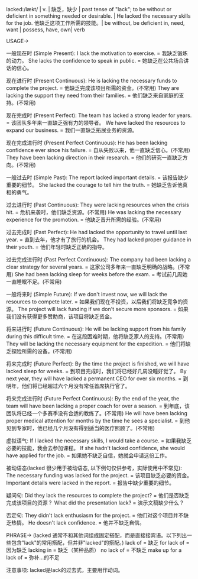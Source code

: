 lacked:/lækt/ | v. | 缺乏，缺少 |  past tense of "lack"; to be without or deficient in something needed or desirable. | He lacked the necessary skills for the job. 他缺乏这项工作所需的技能。|  be without, be deficient in, need, want | possess, have, own| verb

USAGE->

一般现在时 (Simple Present):
I lack the motivation to exercise. = 我缺乏锻炼的动力。
She lacks the confidence to speak in public. = 她缺乏在公共场合讲话的信心。

现在进行时 (Present Continuous):
He is lacking the necessary funds to complete the project. = 他缺乏完成该项目所需的资金。(不常用)
They are lacking the support they need from their families. = 他们缺乏来自家庭的支持。(不常用)

现在完成时 (Present Perfect):
The team has lacked a strong leader for years. = 该团队多年来一直缺乏强有力的领导者。
We have lacked the resources to expand our business. = 我们一直缺乏拓展业务的资源。

现在完成进行时 (Present Perfect Continuous):
He has been lacking confidence ever since his failure.  = 自从失败以来，他一直缺乏信心。(不常用)
They have been lacking direction in their research. =  他们的研究一直缺乏方向。(不常用)

一般过去时 (Simple Past):
The report lacked important details. = 该报告缺少重要的细节。
She lacked the courage to tell him the truth. = 她缺乏告诉他真相的勇气。

过去进行时 (Past Continuous):
They were lacking resources when the crisis hit. = 危机来袭时，他们缺乏资源。(不常用)
He was lacking the necessary experience for the promotion. = 他缺乏晋升所需的经验。(不常用)

过去完成时 (Past Perfect):
He had lacked the opportunity to travel until last year. = 直到去年，他才有了旅行的机会。
They had lacked proper guidance in their youth. = 他们年轻时缺乏正确的指导。

过去完成进行时 (Past Perfect Continuous):
The company had been lacking a clear strategy for several years.  =  这家公司多年来一直缺乏明确的战略。(不常用)
She had been lacking sleep for weeks before the exam. = 考试前几周她一直睡眠不足。(不常用)

一般将来时 (Simple Future):
If we don't invest now, we will lack the resources to compete later. = 如果我们现在不投资，以后我们将缺乏竞争的资源。
The project will lack funding if we don't secure more sponsors. = 如果我们没有获得更多赞助商，该项目将缺乏资金。


将来进行时 (Future Continuous):
He will be lacking support from his family during this difficult time. = 在这段困难时期，他将缺乏家人的支持。(不常用)
They will be lacking the necessary equipment for the expedition. = 他们将缺乏探险所需的设备。(不常用)


将来完成时 (Future Perfect):
By the time the project is finished, we will have lacked sleep for weeks. = 到项目完成时，我们将已经好几周没睡好觉了。
By next year, they will have lacked a permanent CEO for over six months. = 到明年，他们将已经超过六个月没有常任首席执行官了。


将来完成进行时 (Future Perfect Continuous):
By the end of the year, the team will have been lacking a proper coach for over a season. = 到年底，该团队将已经一个多赛季没有合适的教练了。(不常用)
He will have been lacking proper medical attention for months by the time he sees a specialist. =  到他见到专家时，他已经几个月没有得到适当的医疗照顾了。(不常用)

虚拟语气:
If I lacked the necessary skills, I would take a course. = 如果我缺乏必要的技能，我会去参加课程。
If she hadn't lacked confidence, she would have applied for the job. = 如果她不缺乏自信，她就会申请这份工作。

被动语态(lacked 很少用于被动语态, 以下例句仅供参考，实际使用中不常见):
The necessary funding was lacked for the project. = 该项目缺乏必要的资金。
Important details were lacked in the report. = 报告中缺少重要的细节。

疑问句:
Did they lack the resources to complete the project? = 他们是否缺乏完成该项目的资源？
What did the presentation lack? = 演示文稿缺少什么？

否定句:
They didn't lack enthusiasm for the project. = 他们对这个项目并不缺乏热情。
He doesn't lack confidence. = 他并不缺乏自信。



PHRASE->
(lacked 通常不和其他词组成固定搭配，而是直接接宾语。以下列出一些包含"lack"的常用搭配，但并非"lacked"的搭配。)
lack of = 缺乏
for lack of = 因为缺乏
lacking in = 缺乏（某种品质）
no lack of = 不缺乏
make up for a lack of = 弥补...的不足

注意事项:
lacked是lack的过去式，主要用作动词。

